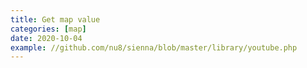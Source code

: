 ```yaml
---
title: Get map value
categories: [map]
date: 2020-10-04
example: //github.com/nu8/sienna/blob/master/library/youtube.php
---
```

